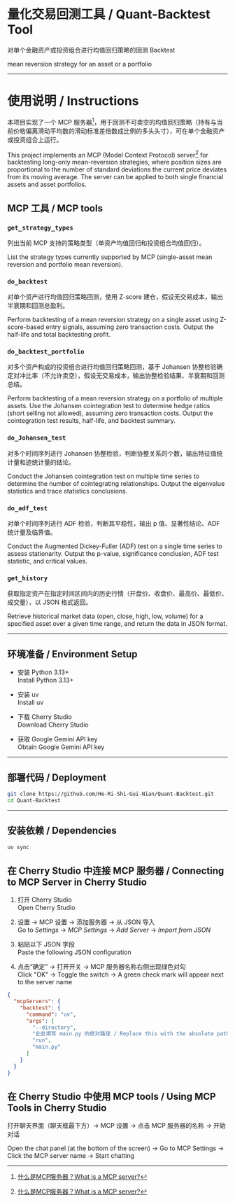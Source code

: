# 量化交易回测工具 / Quant-Backtest Tool
对单个金融资产或投资组合进行均值回归策略的回测
Backtest 

mean reversion strategy for an asset or a portfolio

---

# 使用说明 / Instructions 

本项目实现了一个 MCP 服务器[^MCP]，用于回测不可卖空的均值回归策略（持有与当前价格偏离滑动平均数的滑动标准差倍数成比例的多头头寸），可在单个金融资产或投资组合上运行。

This project implements an MCP (Model Context Protocol) server[^MCP] for backtesting long-only mean-reversion strategies, where position sizes are proportional to the number of standard deviations the current price deviates from its moving average. The server can be applied to both single financial assets and asset portfolios.

[^MCP]: [什么是MCP服务器？What is a MCP server?](https://modelcontextprotocol.io/docs/getting-started/intro)

## MCP 工具 / MCP tools

### `get_strategy_types`
列出当前 MCP 支持的策略类型（单资产均值回归和投资组合均值回归）。

List the strategy types currently supported by MCP (single-asset mean reversion and portfolio mean reversion).

### `do_backtest`
对单个资产进行均值回归策略回测，使用 Z-score 建仓，假设无交易成本，输出半衰期和回测总盈利。

Perform backtesting of a mean reversion strategy on a single asset using Z-score-based entry signals, assuming zero transaction costs. Output the half-life and total backtesting profit.

### `do_backtest_portfolio`
对多个资产构成的投资组合进行均值回归策略回测，基于 Johansen 协整检验确定对冲比率（不允许卖空），假设无交易成本，输出协整检验结果、半衰期和回测总结。

Perform backtesting of a mean reversion strategy on a portfolio of multiple assets. Use the Johansen cointegration test to determine hedge ratios (short selling not allowed), assuming zero transaction costs. Output the cointegration test results, half-life, and backtest summary.

### `do_Johansen_test`
对多个时间序列进行 Johansen 协整检验，判断协整关系的个数，输出特征值统计量和迹统计量的结论。

Conduct the Johansen cointegration test on multiple time series to determine the number of cointegrating relationships. Output the eigenvalue statistics and trace statistics conclusions.

### `do_adf_test`
对单个时间序列进行 ADF 检验，判断其平稳性，输出 p 值、显著性结论、ADF 统计量及临界值。

Conduct the Augmented Dickey-Fuller (ADF) test on a single time series to assess stationarity. Output the p-value, significance conclusion, ADF test statistic, and critical values.

### `get_history`
获取指定资产在指定时间区间内的历史行情（开盘价、收盘价、最高价、最低价、成交量），以 JSON 格式返回。

Retrieve historical market data (open, close, high, low, volume) for a specified asset over a given time range, and return the data in JSON format.

---

## 环境准备 / Environment Setup

- 安装 Python 3.13+  
  Install Python 3.13+

- 安装 uv  
  Install uv

- 下载 Cherry Studio  
  Download Cherry Studio

- 获取 Google Gemini API key  
  Obtain Google Gemini API key

---

## 部署代码 / Deployment

```bash
git clone https://github.com/He-Ri-Shi-Gui-Nian/Quant-Backtest.git
cd Quant-Backtest
```
---

## 安装依赖 / Dependencies

```bash
uv sync
```

## 在 Cherry Studio 中连接 MCP 服务器 / Connecting to MCP Server in Cherry Studio

1. 打开 Cherry Studio  
   Open Cherry Studio  

2. 设置 → MCP 设置 → 添加服务器 → 从 JSON 导入  
   Go to *Settings* → *MCP Settings* → *Add Server* → *Import from JSON*  

3. 粘贴以下 JSON 字段  
   Paste the following JSON configuration  

4. 点击“确定” → 打开开关 → MCP 服务器名称右侧出现绿色对勾  
   Click "OK" → Toggle the switch → A green check mark will appear next to the server name  

```json
{
  "mcpServers": {
    "backtest": {
      "command": "uv",
      "args": [
        "--directory",
        "此处填写 main.py 的绝对路径 / Replace this with the absolute path to main.py",  
        "run",
        "main.py"
      ]
    }
  }
}
```

## 在 Cherry Studio 中使用 MCP tools / Using MCP Tools in Cherry Studio

打开聊天界面（聊天框最下方）-> MCP 设置 -> 点击 MCP 服务器的名称 -> 开始对话

Open the chat panel (at the bottom of the screen) → Go to MCP Settings → Click the MCP server name → Start chatting

